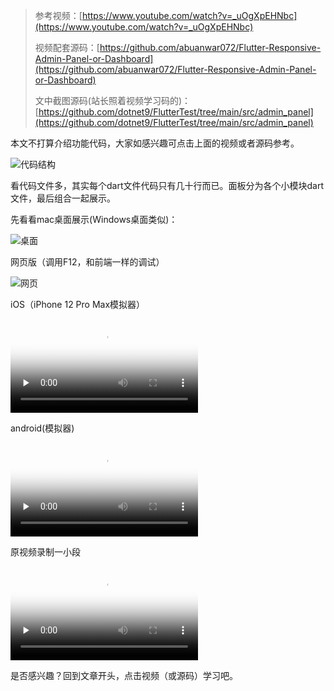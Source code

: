 >参考视频：[https://www.youtube.com/watch?v=_uOgXpEHNbc](https://www.youtube.com/watch?v=_uOgXpEHNbc)
>
>视频配套源码：[https://github.com/abuanwar072/Flutter-Responsive-Admin-Panel-or-Dashboard](https://github.com/abuanwar072/Flutter-Responsive-Admin-Panel-or-Dashboard)
>
>文中截图源码(站长照着视频学习码的)：[https://github.com/dotnet9/FlutterTest/tree/main/src/admin_panel](https://github.com/dotnet9/FlutterTest/tree/main/src/admin_panel)

本文不打算介绍功能代码，大家如感兴趣可点击上面的视频或者源码参考。

![代码结构](https://img1.dotnet9.com/2021/07/0201.jpeg)

看代码文件多，其实每个dart文件代码只有几十行而已。面板分为各个小模块dart文件，最后组合一起展示。

先看看mac桌面展示(Windows桌面类似)：

![桌面](https://img1.dotnet9.com/2021/07/0202.jpeg)

网页版（调用F12，和前端一样的调试）

![网页](https://img1.dotnet9.com/2021/07/0203.jpeg)

iOS（iPhone 12 Pro Max模拟器）

<video id="video" controls="" preload="none" poster="https://img1.dotnet9.com/2021/07/0204.png">
  <source id="mp4" src="https://img1.dotnet9.com/2021/07/0204.mp4" type="video/mp4">
</video>

android(模拟器)

<video id="video" controls="" preload="none" poster="https://img1.dotnet9.com/2021/07/0205.png">
  <source id="mp4" src="https://img1.dotnet9.com/2021/07/0205.mp4" type="video/mp4">
</video>

原视频录制一小段

<video id="video" controls="" preload="none" poster="https://img1.dotnet9.com/2021/07/0206.png">
  <source id="mp4" src="https://img1.dotnet9.com/2021/07/0206.mp4" type="video/mp4">
</video>

是否感兴趣？回到文章开头，点击视频（或源码）学习吧。